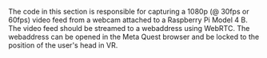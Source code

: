 The code in this section is responsible for capturing a 1080p (@ 30fps or 60fps) video feed from a webcam attached to a Raspberry Pi Model 4 B. The video feed should be streamed to a webaddress using WebRTC.
The webaddress can be opened in the Meta Quest browser and be locked to the position of the user's head in VR.
